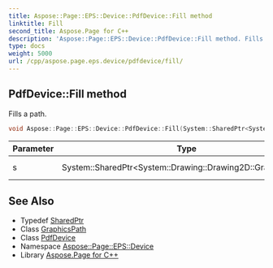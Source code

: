 ```yaml
---
title: Aspose::Page::EPS::Device::PdfDevice::Fill method
linktitle: Fill
second_title: Aspose.Page for C++
description: 'Aspose::Page::EPS::Device::PdfDevice::Fill method. Fills a path in C++.'
type: docs
weight: 5000
url: /cpp/aspose.page.eps.device/pdfdevice/fill/
---
```

## PdfDevice::Fill method


Fills a path.

```cpp
void Aspose::Page::EPS::Device::PdfDevice::Fill(System::SharedPtr<System::Drawing::Drawing2D::GraphicsPath> s) override
```


| Parameter | Type | Description |
| --- | --- | --- |
| s | System::SharedPtr\<System::Drawing::Drawing2D::GraphicsPath\> | A path to be filled. |

## See Also

* Typedef [SharedPtr](../../../system/sharedptr/)
* Class [GraphicsPath](../../../system.drawing.drawing2d/graphicspath/)
* Class [PdfDevice](../)
* Namespace [Aspose::Page::EPS::Device](../../)
* Library [Aspose.Page for C++](../../../)
